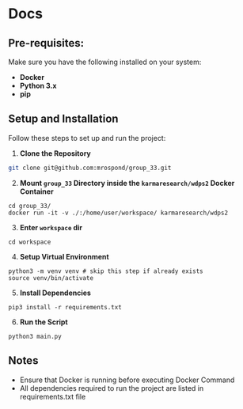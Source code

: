 # Docs

## Pre-requisites:
Make sure you have the following installed on your system:
- **Docker**
- **Python 3.x**
- **pip**

## Setup and Installation

Follow these steps to set up and run the project:

1. **Clone the Repository**
```bash
git clone git@github.com:mrospond/group_33.git
```
2. **Mount `group_33` Directory inside the `karmaresearch/wdps2` Docker Container**
```
cd group_33/
docker run -it -v ./:/home/user/workspace/ karmaresearch/wdps2
```
3. **Enter `workspace` dir**
```
cd workspace
```
4. **Setup Virtual Environment**
```
python3 -m venv venv # skip this step if already exists
source venv/bin/activate
```
5. **Install Dependencies**
```
pip3 install -r requirements.txt
```
6. **Run the Script**
```
python3 main.py
```

## Notes
- Ensure that Docker is running before executing Docker Command
- All dependencies required to run the project are listed in requirements.txt file
